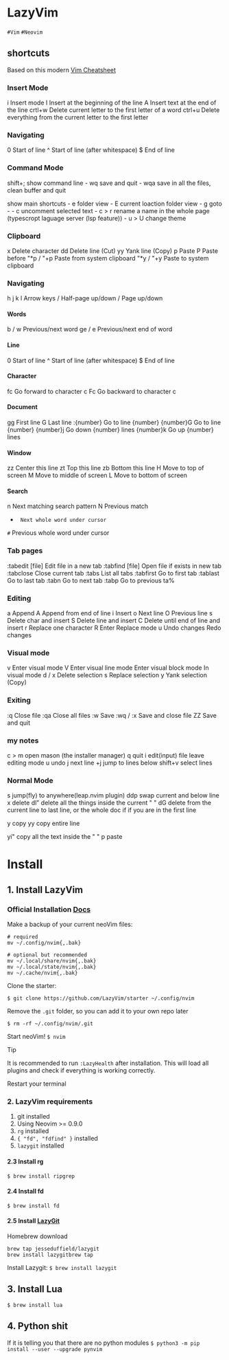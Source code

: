 # LazyVim

`#Vim` `#Neovim`

## shortcuts

Based on this modern [Vim Cheatsheet](https://devhints.io/vim)

### Insert Mode
i           Insert mode
I           Insert at the beginning of the line
A           Insert text at the end of the line
crtl+w      Delete current letter to the first letter of a word
ctrl+u      Delete everything from the current letter to the first letter


### Navigating
0          	Start of line
^	          Start of line (after whitespace)
$	        End of line

### Command Mode
shift+;     show command line
    - wq    save and quit
    - wqa   save in all the files, clean buffer and quit

<space>     show main shortcuts
    -   e           folder view
    -   E           current loaction folder view
    -   g           goto
    -       - c       uncomment selected text
    -   c > r       rename a name in the whole page (typescropt laguage server (lsp feature))
    - u > U         change theme

### Clipboard
x	Delete character
dd	Delete line (Cut)
yy	Yank line (Copy)
p	Paste
P	Paste before
"*p / "+p	Paste from system clipboard
"*y / "+y	Paste to system clipboard

### Navigating

h j k l	        Arrow keys
<C-U> / <C-D>	Half-page up/down
<C-B> / <C-F>	Page up/down

#### Words

b / w	  Previous/next word
ge / e	Previous/next end of word

#### Line

0   	Start of line
^	    Start of line (after whitespace)
$	    End of line

#### Character

fc	     Go forward to character c
Fc	     Go backward to character c

#### Document

gg	     First line
G	      Last line
:{number}	Go to line {number}
{number}G	Go to line {number}
{number}j	Go down {number} lines
{number}k	Go up {number} lines

#### Window

zz	  Center this line
zt	  Top this line
zb	  Bottom this line
H	  Move to top of screen
M	  Move to middle of screen
L	  Move to bottom of screen

#### Search

n	  Next matching search pattern
N	   Previous match
*	   Next whole word under cursor
`#`    Previous whole word under cursor

### Tab pages

:tabedit [file]	    Edit file in a new tab
:tabfind [file] 	Open file if exists in new tab
:tabclose     Close current tab
:tabs	      List all tabs
:tabfirst     Go to first tab
:tablast      Go to last tab
:tabn	      Go to next tab
:tabp	      Go to previous ta%


### Editing

a	  Append
A	  Append from end of line
i	  Insert
o	  Next line
O	  Previous line
s	  Delete char and insert
S	  Delete line and insert
C	  Delete until end of line and insert
r	  Replace one character
R	  Enter Replace mode
u	  Undo changes
<C-R>	Redo changes

### Visual mode

v	Enter visual mode
V	Enter visual line mode
<C-V>	Enter visual block mode
In visual mode
d / x	Delete selection
s	Replace selection
y	Yank selection (Copy)

### Exiting

:q	        Close file
:qa	        Close all files
:w	        Save
:wq / :x	Save and close file
ZZ	        Save and quit


### my notes
c > m       open mason (the installer manager)
q           quit
i           edit(input) file
<esc>       leave editing mode
u           undo
j           next line
<nm>+j      jump to <nm> lines below
shift+v     select lines

### Normal Mode
s           jump(fly) to anywhere(leap.nvim plugin)
ddp         swap current and below line
x           delete
dl"         delete all the things inside the current " "
dG          delete from the current line to last line, or the whole doc if if you are in the first line

y           copy
yy          copy entire line

yi"         copy all the text inside the " "
p           paste

# Install

## 1. Install LazyVim

### Official Installation [Docs](https://www.lazyvim.org/installation)
Make a backup of your current neoVim files:

```shell
# required
mv ~/.config/nvim{,.bak}

# optional but recommended
mv ~/.local/share/nvim{,.bak}
mv ~/.local/state/nvim{,.bak}
mv ~/.cache/nvim{,.bak}
```

Clone the starter:

`$ git clone https://github.com/LazyVim/starter ~/.config/nvim`

Remove the `.git` folder, so you can add it to your own repo later

`$ rm -rf ~/.config/nvim/.git`

Start neoVim!
`$ nvim`

> [!TIP]
> It is recommended to run `:LazyHealth` after installation. This will load all plugins and check if everything is working correctly.

Restart your terminal

### 2. LazyVim requirements

1. git installed
1. Using Neovim >= 0.9.0
1. `rg` installed
1. `{ "fd", "fdfind" }` installed
1. `lazygit` installed

#### 2.3 Install rg

`$ brew install ripgrep`

#### 2.4 Install fd

`$ brew install fd`

#### 2.5 Install [LazyGit](https://github.com/jesseduffield/lazygit)

Homebrew download
```shell
brew tap jesseduffield/lazygit
brew install lazygitbrew tap
```

Install Lazygit:
`$ brew install lazygit`

## 3. Install Lua

`$ brew install lua `

## 4. Python shit

If it is telling you that there are no python modules
`$ python3 -m pip install --user --upgrade pynvim`

